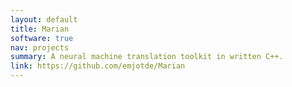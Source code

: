 ```yaml
---
layout: default
title: Marian
software: true
nav: projects
summary: A neural machine translation toolkit in written C++.
link: https://github.com/emjotde/Marian
---
```


